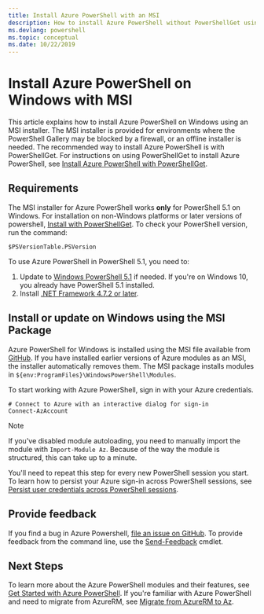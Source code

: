 ```yaml
---
title: Install Azure PowerShell with an MSI
description: How to install Azure PowerShell without PowerShellGet using an MSI
ms.devlang: powershell
ms.topic: conceptual
ms.date: 10/22/2019
---
```


# Install Azure PowerShell on Windows with MSI

This article explains how to install Azure PowerShell on Windows using an MSI installer. The MSI
installer is provided for environments where the PowerShell Gallery may be blocked by a firewall, or
an offline installer is needed. The recommended way to install Azure PowerShell
is with PowerShellGet. For instructions on using PowerShellGet to install Azure PowerShell,
see [Install Azure PowerShell with PowerShellGet](install-az-ps.md).

## Requirements

The MSI installer for Azure PowerShell works __only__ for PowerShell 5.1 on Windows. For installation on
non-Windows platforms or later versions of powershell, [Install with PowerShellGet](install-az-ps.md).
To check your PowerShell version, run the command:

```powershell-interactive
$PSVersionTable.PSVersion
```

To use Azure PowerShell in PowerShell 5.1, you need to:

1. Update to [Windows PowerShell 5.1](/powershell/scripting/install/installing-windows-powershell#upgrading-existing-windows-powershell) if needed. If you're on Windows 10, you already
  have PowerShell 5.1 installed.
2. Install [.NET Framework 4.7.2 or later](/dotnet/framework/install).

## Install or update on Windows using the MSI Package

Azure PowerShell for Windows is installed using the MSI file available from
[GitHub](https://github.com/Azure/azure-powershell/releases/tag/v2.8.0-October2019). If you have installed earlier
versions of Azure modules as an MSI, the installer automatically removes them. The MSI package installs
modules in `${env:ProgramFiles}\WindowsPowerShell\Modules`.

To start working with Azure PowerShell, sign in with your Azure credentials.

```powershell-interactive
# Connect to Azure with an interactive dialog for sign-in
Connect-AzAccount
```

> [!NOTE]
>
> If you've disabled module autoloading, you need to manually import the module with `Import-Module Az`. Because of
> the way the module is structured, this can take up to a minute.

You'll need to repeat this step for every new PowerShell session you start. To learn how to persist your
Azure sign-in across PowerShell sessions, see [Persist user credentials across PowerShell sessions](context-persistence.md).

## Provide feedback

If you find a bug in Azure Powershell, [file an issue on GitHub](https://github.com/Azure/azure-powershell/issues).
To provide feedback from the command line, use the [Send-Feedback](/powershell/module/az.accounts/send-feedback) cmdlet.

## Next Steps

To learn more about the Azure PowerShell modules and their features, see [Get Started with Azure PowerShell](get-started-azureps.md).
If you're familiar with Azure PowerShell and need to migrate from AzureRM, see [Migrate from AzureRM to Az](migrate-from-azurerm-to-az.md).
